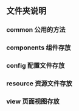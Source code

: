 ## 文件夹说明
### common 公用的方法

### components 组件存放

### config 配置文件存放

### resource 资源文件存放

### view 页面视图存放


